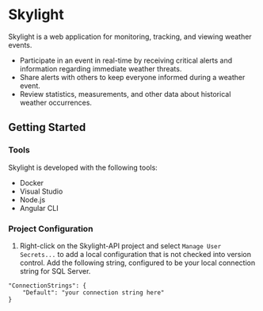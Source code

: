 # Skylight

Skylight is a web application for monitoring, tracking, and viewing weather events.

- Participate in an event in real-time by receiving critical alerts and information regarding immediate weather threats.
- Share alerts with others to keep everyone informed during a weather event.
- Review statistics, measurements, and other data about historical weather occurrences.

## Getting Started
### Tools
Skylight is developed with the following tools:
- Docker
- Visual Studio
- Node.js
- Angular CLI

### Project Configuration
1) Right-click on the Skylight-API project and select `Manage User Secrets...` to add a local configuration that is not checked into version control. Add the following string, configured to be your local connection string for SQL Server.
```
"ConnectionStrings": {
    "Default": "your connection string here"
}
```
